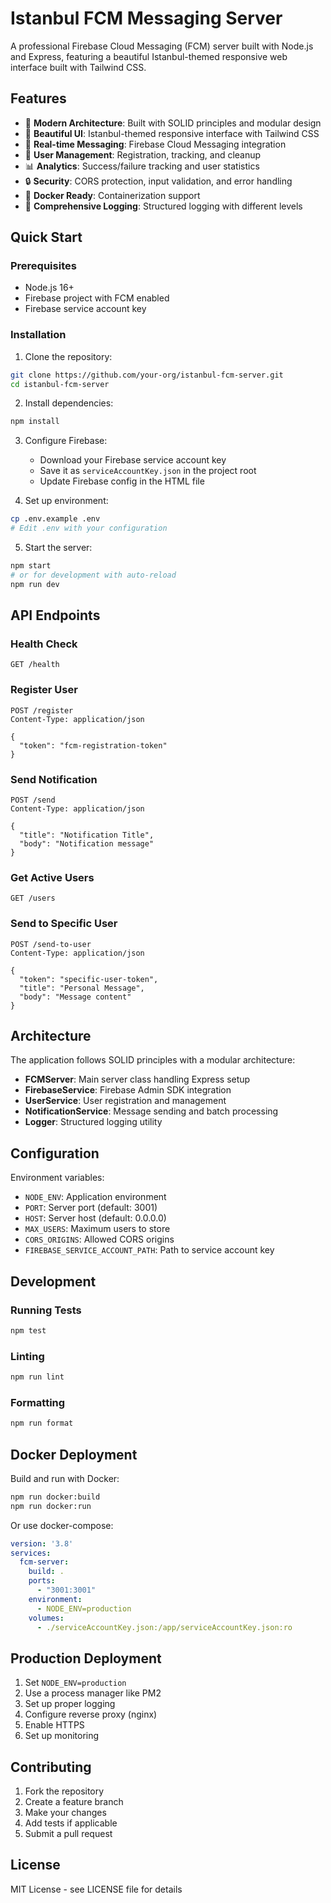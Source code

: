 # Istanbul FCM Messaging Server

A professional Firebase Cloud Messaging (FCM) server built with Node.js and Express, featuring a beautiful Istanbul-themed responsive web interface built with Tailwind CSS.

## Features

- 🚀 **Modern Architecture**: Built with SOLID principles and modular design
- 🎨 **Beautiful UI**: Istanbul-themed responsive interface with Tailwind CSS
- 📱 **Real-time Messaging**: Firebase Cloud Messaging integration
- 👥 **User Management**: Registration, tracking, and cleanup
- 📊 **Analytics**: Success/failure tracking and user statistics
- 🔒 **Security**: CORS protection, input validation, and error handling
- 🐳 **Docker Ready**: Containerization support
- 📝 **Comprehensive Logging**: Structured logging with different levels

## Quick Start

### Prerequisites

- Node.js 16+
- Firebase project with FCM enabled
- Firebase service account key

### Installation

1. Clone the repository:
```bash
git clone https://github.com/your-org/istanbul-fcm-server.git
cd istanbul-fcm-server
```

2. Install dependencies:
```bash
npm install
```

3. Configure Firebase:
   - Download your Firebase service account key
   - Save it as `serviceAccountKey.json` in the project root
   - Update Firebase config in the HTML file

4. Set up environment:
```bash
cp .env.example .env
# Edit .env with your configuration
```

5. Start the server:
```bash
npm start
# or for development with auto-reload
npm run dev
```

## API Endpoints

### Health Check
```http
GET /health
```

### Register User
```http
POST /register
Content-Type: application/json

{
  "token": "fcm-registration-token"
}
```

### Send Notification
```http
POST /send
Content-Type: application/json

{
  "title": "Notification Title",
  "body": "Notification message"
}
```

### Get Active Users
```http
GET /users
```

### Send to Specific User
```http
POST /send-to-user
Content-Type: application/json

{
  "token": "specific-user-token",
  "title": "Personal Message",
  "body": "Message content"
}
```

## Architecture

The application follows SOLID principles with a modular architecture:

- **FCMServer**: Main server class handling Express setup
- **FirebaseService**: Firebase Admin SDK integration
- **UserService**: User registration and management
- **NotificationService**: Message sending and batch processing
- **Logger**: Structured logging utility

## Configuration

Environment variables:

- `NODE_ENV`: Application environment
- `PORT`: Server port (default: 3001)
- `HOST`: Server host (default: 0.0.0.0)
- `MAX_USERS`: Maximum users to store
- `CORS_ORIGINS`: Allowed CORS origins
- `FIREBASE_SERVICE_ACCOUNT_PATH`: Path to service account key

## Development

### Running Tests
```bash
npm test
```

### Linting
```bash
npm run lint
```

### Formatting
```bash
npm run format
```

## Docker Deployment

Build and run with Docker:

```bash
npm run docker:build
npm run docker:run
```

Or use docker-compose:

```yaml
version: '3.8'
services:
  fcm-server:
    build: .
    ports:
      - "3001:3001"
    environment:
      - NODE_ENV=production
    volumes:
      - ./serviceAccountKey.json:/app/serviceAccountKey.json:ro
```

## Production Deployment

1. Set `NODE_ENV=production`
2. Use a process manager like PM2
3. Set up proper logging
4. Configure reverse proxy (nginx)
5. Enable HTTPS
6. Set up monitoring

## Contributing

1. Fork the repository
2. Create a feature branch
3. Make your changes
4. Add tests if applicable
5. Submit a pull request

## License

MIT License - see LICENSE file for details